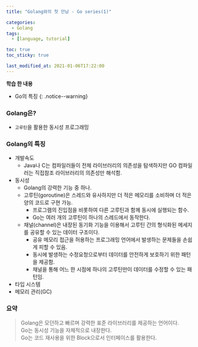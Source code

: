 ```yaml
---
title: "Golang와의 첫 만남 - Go series(1)"

categories:
  - Golang
tags:
  - [language, tutorial]

toc: true
toc_sticky: true

last_modified_at: 2021-01-06T17:22:00
---
```


**학습 한 내용**

- Go의 특징
  {: .notice--warning}

### Golang은?

- `고루틴`을 활용한 동시성 프로그래밍
  <br>

### Golang의 특징

- 개발속도
  - Java나 C는 컴파일러들이 전체 라이브러리의 의존성을 탐색하지만 GO 컴파일러는 직접참조 라이브러리의 의존성만 해석함.
- 동시성
  - Golang의 강력한 기능 중 하나.
  - 고루틴(goroutine)은 스레드와 유사하지만 더 적은 메모리를 소비하며 더 적은 양의 코드로 구현 가능.
    - 프로그램의 진입점을 비롯하여 다른 고루틴과 함께 동시에 실행되는 함수.
    - Go는 여러 개의 고루틴이 하나의 스레드에서 동작한다.
  - 채널(channel)은 내장된 동기화 기능을 이용해서 고루틴 간의 형식화된 메세지를 공유할 수 있는 데이터 구조이다.
    - 공유 메모리 접근을 허용하는 프로그래밍 언어에서 발생하는 문제들을 손쉽게 피할 수 있음.
    - 동시에 발생하는 수정요청으로부터 데이터를 안전하게 보호하기 위한 패턴을 제공함.
    - 채널을 통해 어느 한 시점에 하나의 고루틴만이 데이터를 수정할 수 있는 패턴임.
- 타입 시스템
- 메모리 관리(GC)
  <br>

### 요약

> Golang은 모던하고 빠르며 강력한 표준 라이브러리를 제공하는 언어이다.  
> Go는 동시성 기능을 자체적으로 내장한다.  
> Go는 코드 재사용을 위한 Block으로서 인터페이스를 활용한다.
